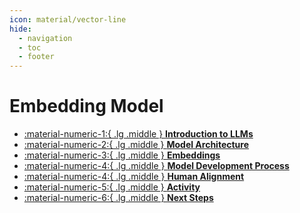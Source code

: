 ```yaml
---
icon: material/vector-line
hide:
  - navigation
  - toc
  - footer
---
```


# Embedding Model



<div class="grid cards" markdown>

- [ :material-numeric-1:{ .lg .middle } __Introduction to LLMs__](intro.md)
- [ :material-numeric-2:{ .lg .middle } __Model Architecture__](architecture.md) 
- [ :material-numeric-3:{ .lg .middle } __Embeddings__](embeddings.md) 
- [ :material-numeric-4:{ .lg .middle } __Model Development Process__](model-development.md) 
- [ :material-numeric-4:{ .lg .middle } __Human Alignment__](reward-model.md)  
- [ :material-numeric-5:{ .lg .middle } __Activity__](activity.md)
- [ :material-numeric-6:{ .lg .middle } __Next Steps__](next-steps.md) 

</div>